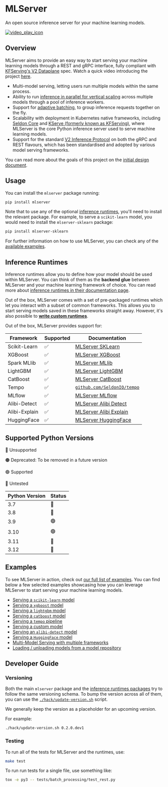 # MLServer

An open source inference server for your machine learning models.

[![video_play_icon](https://user-images.githubusercontent.com/10466106/151803854-75d17c32-541c-4eee-b589-d45b07ea486d.png)](https://www.youtube.com/watch?v=aZHe3z-8C_w)

## Overview

MLServer aims to provide an easy way to start serving your machine learning
models through a REST and gRPC interface, fully compliant with [KFServing's V2
Dataplane](https://docs.seldon.io/projects/seldon-core/en/latest/reference/apis/v2-protocol.html)
spec. Watch a quick video introducing the project [here](https://www.youtube.com/watch?v=aZHe3z-8C_w).

- Multi-model serving, letting users run multiple models within the same
  process.
- Ability to run [inference in parallel for vertical
  scaling](https://mlserver.readthedocs.io/en/latest/user-guide/parallel-inference.html)
  across multiple models through a pool of inference workers.
- Support for [adaptive
  batching](https://mlserver.readthedocs.io/en/latest/user-guide/adaptive-batching.html),
  to group inference requests together on the fly.
- Scalability with deployment in Kubernetes native frameworks, including
  [Seldon Core](https://docs.seldon.io/projects/seldon-core/en/latest/graph/protocols.html#v2-kfserving-protocol) and
  [KServe (formerly known as KFServing)](https://kserve.github.io/website/modelserving/v1beta1/sklearn/v2/), where
  MLServer is the core Python inference server used to serve machine learning
  models.
- Support for the standard [V2 Inference Protocol](https://docs.seldon.io/projects/seldon-core/en/latest/reference/apis/v2-protocol.html) on
  both the gRPC and REST flavours, which has been standardised and adopted by
  various model serving frameworks.

You can read more about the goals of this project on the [initial design
document](https://docs.google.com/document/d/1C2uf4SaAtwLTlBCciOhvdiKQ2Eay4U72VxAD4bXe7iU/edit?usp=sharing).

## Usage

You can install the `mlserver` package running:

```bash
pip install mlserver
```

Note that to use any of the optional [inference runtimes](#inference-runtimes),
you'll need to install the relevant package.
For example, to serve a `scikit-learn` model, you would need to install the
`mlserver-sklearn` package:

```bash
pip install mlserver-sklearn
```

For further information on how to use MLServer, you can check any of the
[available examples](#examples).

## Inference Runtimes

Inference runtimes allow you to define how your model should be used within
MLServer.
You can think of them as the **backend glue** between MLServer and your machine
learning framework of choice.
You can read more about [inference runtimes in their documentation
page](./docs/runtimes/index.md).

Out of the box, MLServer comes with a set of pre-packaged runtimes which let
you interact with a subset of common frameworks.
This allows you to start serving models saved in these frameworks straight
away.
However, it's also possible to **[write custom
runtimes](./docs/runtimes/custom.md)**.

Out of the box, MLServer provides support for:

| Framework     | Supported | Documentation                                                    |
| ------------- | --------- | ---------------------------------------------------------------- |
| Scikit-Learn  | ✅        | [MLServer SKLearn](./runtimes/sklearn)                           |
| XGBoost       | ✅        | [MLServer XGBoost](./runtimes/xgboost)                           |
| Spark MLlib   | ✅        | [MLServer MLlib](./runtimes/mllib)                               |
| LightGBM      | ✅        | [MLServer LightGBM](./runtimes/lightgbm)                         |
| CatBoost      | ✅        | [MLServer CatBoost](./runtimes/catboost)                         |
| Tempo         | ✅        | [`github.com/SeldonIO/tempo`](https://github.com/SeldonIO/tempo) |
| MLflow        | ✅        | [MLServer MLflow](./runtimes/mlflow)                             |
| Alibi-Detect  | ✅        | [MLServer Alibi Detect](./runtimes/alibi-detect)                 |
| Alibi-Explain | ✅        | [MLServer Alibi Explain](./runtimes/alibi-explain)               |
| HuggingFace   | ✅        | [MLServer HuggingFace](./runtimes/huggingface)                   |

## Supported Python Versions

🔴 Unsupported

🟠 Deprecated: To be removed in a future version

🟢 Supported

🔵 Untested

| Python Version | Status |
| -------------- | ------ |
| 3.7            | 🔴     |
| 3.8            | 🔴     |
| 3.9            | 🟢     |
| 3.10           | 🟢     |
| 3.11           | 🔵     |
| 3.12           | 🔵     |

## Examples

To see MLServer in action, check out [our full list of
examples](./docs/examples/index.md).
You can find below a few selected examples showcasing how you can leverage
MLServer to start serving your machine learning models.

- [Serving a `scikit-learn` model](./docs/examples/sklearn/README.md)
- [Serving a `xgboost` model](./docs/examples/xgboost/README.md)
- [Serving a `lightgbm` model](./docs/examples/lightgbm/README.md)
- [Serving a `catboost` model](./docs/examples/catboost/README.md)
- [Serving a `tempo` pipeline](./docs/examples/tempo/README.md)
- [Serving a custom model](./docs/examples/custom/README.md)
- [Serving an `alibi-detect` model](./docs/examples/alibi-detect/README.md)
- [Serving a `HuggingFace` model](./docs/examples/huggingface/README.md)
- [Multi-Model Serving with multiple frameworks](./docs/examples/mms/README.md)
- [Loading / unloading models from a model repository](./docs/examples/model-repository/README.md)

## Developer Guide

### Versioning

Both the main `mlserver` package and the [inference runtimes
packages](./docs/runtimes/index.md) try to follow the same versioning schema.
To bump the version across all of them, you can use the
[`./hack/update-version.sh`](./hack/update-version.sh) script.

We generally keep the version as a placeholder for an upcoming version.

For example:

```bash
./hack/update-version.sh 0.2.0.dev1
```

### Testing

To run all of the tests for MLServer and the runtimes, use:

```bash
make test
```

To run run tests for a single file, use something like:

```bash
tox -e py3 -- tests/batch_processing/test_rest.py
```
